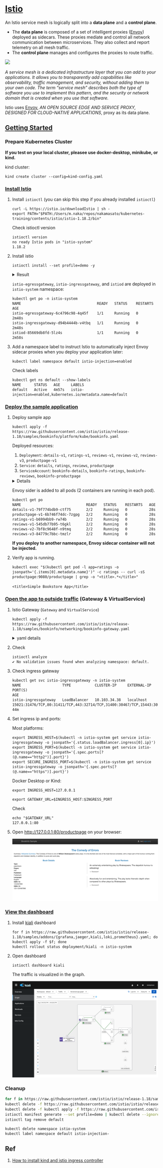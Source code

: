 # [Istio](https://istio.io/)

An Istio service mesh is logically split into a **data plane** and a **control plane**.

- The **data plane** is composed of a set of intelligent proxies ([Envoy](https://www.envoyproxy.io/)) deployed as sidecars. These proxies mediate and control all network communication between microservices. They also collect and report telemetry on all mesh traffic.
- The **control plane** manages and configures the proxies to route traffic.

![](https://istio.io/latest/docs/ops/deployment/architecture/arch.svg)


*A service mesh is a dedicated infrastructure layer that you can add to your applications. It allows you to transparently add capabilities like observability, traffic management, and security, without adding them to your own code. The term “service mesh” describes both the type of software you use to implement this pattern, and the security or network domain that is created when you use that software.*


Istio uses [Envoy](https://www.envoyproxy.io/), *AN OPEN SOURCE EDGE AND SERVICE PROXY, DESIGNED FOR CLOUD-NATIVE APPLICATIONS*, proxy as its data plane.
## [Getting Started](https://istio.io/latest/docs/setup/getting-started/)

### Prepare Kubernetes Cluster

**If you test on your local cluster, pleasee use docker-desktop, minikube, or kind.**

kind cluster:

```
kind create cluster --config=kind-config.yaml
```

### [Install Istio](https://istio.io/latest/docs/setup/getting-started/#bookinfo)

1. Install `istioctl` (you can skip this step if you already installed `istioctl`)

    ```
    curl -L https://istio.io/downloadIstio | sh -
    export PATH="$PATH:/Users/m.naka/repos/nakamasato/kubernetes-training/contents/istio/istio-1.18.2/bin"
    ```

    Check istioctl version

    ```
    istioctl version
    no ready Istio pods in "istio-system"
    1.18.2
    ```

1. Install istio

    ```
    istioctl install --set profile=demo -y
    ```

    <details><summary>Result</summary>

    ```
    ✔ Istio core installed
    ✔ Istiod installed
    ✔ Ingress gateways installed
    ✔ Egress gateways installed
    ✔ Installation complete
    Making this installation the default for injection and validation.
    ```

    </details>

    `istio-egressgateway`, `istio-ingressgateway`, and `istiod` are deployed in `istio-system` namespace:

    ```
    kubectl get po -n istio-system
    NAME                                   READY   STATUS    RESTARTS   AGE
    istio-egressgateway-6c4796c98-4q45f    1/1     Running   0          2m48s
    istio-ingressgateway-d94b4444b-v4tbq   1/1     Running   0          2m48s
    istiod-85669db8fd-5lz4s                1/1     Running   0          2m58s
    ```


1. Add a namespace label to instruct Istio to automatically inject Envoy sidecar proxies when you deploy your application later:

    ```
    kubectl label namespace default istio-injection=enabled
    ```

    Check labels

    ```
    kubectl get ns default --show-labels
    NAME      STATUS   AGE     LABELS
    default   Active   4m57s   istio-injection=enabled,kubernetes.io/metadata.name=default
    ```

### [Deploy the sample application](https://istio.io/latest/docs/setup/getting-started/#bookinfo)

1. Deploy sample app

    ```
    kubectl apply -f https://raw.githubusercontent.com/istio/istio/release-1.18/samples/bookinfo/platform/kube/bookinfo.yaml
    ```

    Deployed resources:

    1. `Deployment`: `details-v1`, `ratings-v1`, `reviews-v1`, `reviews-v2`, `reviews-v3`, `productpage-v1`
    1. `Service`: `details`, `ratings`, `reviews`, `productpage`
    1. `ServiceAccount`: `bookinfo-details`, `bookinfo-ratings`, `bookinfo-reviews`, `bookinfo-productpage`

    <details>

    ```
    service/details created
    serviceaccount/bookinfo-details created
    deployment.apps/details-v1 created
    service/ratings created
    serviceaccount/bookinfo-ratings created
    deployment.apps/ratings-v1 created
    service/reviews created
    serviceaccount/bookinfo-reviews created
    deployment.apps/reviews-v1 created
    deployment.apps/reviews-v2 created
    deployment.apps/reviews-v3 created
    service/productpage created
    serviceaccount/bookinfo-productpage created
    deployment.apps/productpage-v1 created
    ```

    </details>

    Envoy sider is added to all pods (2 containers are running in each pod).

    ```
    kubectl get po
    NAME                              READY   STATUS    RESTARTS   AGE
    details-v1-79f774bdb9-ctf75       2/2     Running   0          28s
    productpage-v1-6b746f74dc-7zgpg   2/2     Running   0          28s
    ratings-v1-b6994bb9-rw74b         2/2     Running   0          28s
    reviews-v1-545db77b95-t6gkl       2/2     Running   0          28s
    reviews-v2-7bf8c9648f-n9tmq       2/2     Running   0          28s
    reviews-v3-84779c7bbc-tmzlr       2/2     Running   0          28s
    ```

    </details>

    **If you deploy to another namespace, Envoy sidecar container will not be injected.**

1. Verify app is running.

    ```
    kubectl exec "$(kubectl get pod -l app=ratings -o jsonpath='{.items[0].metadata.name}')" -c ratings -- curl -sS productpage:9080/productpage | grep -o "<title>.*</title>"

    <title>Simple Bookstore App</title>
    ```

### [Open the app to outside traffic](https://istio.io/latest/docs/setup/getting-started/#ip) (Gateway & VirtualService)

1. Istio Gateway (`Gateway` and `VirtualService`)

    ```
    kubectl apply -f https://raw.githubusercontent.com/istio/istio/release-1.18/samples/bookinfo/networking/bookinfo-gateway.yaml
    ```

    <details><summary>yaml details</summary>


    ```yaml
    apiVersion: networking.istio.io/v1alpha3
    kind: Gateway
    metadata:
      name: bookinfo-gateway
    spec:
      # The selector matches the ingress gateway pod labels.
      # If you installed Istio using Helm following the standard documentation, this would be "istio=ingress"
      selector:
        istio: ingressgateway # use istio default controller
      servers:
      - port:
          number: 80
          name: http
          protocol: HTTP
        hosts:
        - "*"
    ---
    apiVersion: networking.istio.io/v1alpha3
    kind: VirtualService
    metadata:
      name: bookinfo
    spec:
      hosts:
      - "*"
      gateways:
      - bookinfo-gateway
      http:
      - match:
        - uri:
            exact: /productpage
        - uri:
            prefix: /static
        - uri:
            exact: /login
        - uri:
            exact: /logout
        - uri:
            prefix: /api/v1/products
        route:
        - destination:
            host: productpage
            port:
              number: 9080
    ```


    </details>

1. Check
    ```
    istioctl analyze
    ✔ No validation issues found when analyzing namespace: default.
    ```

1. Check ingress gateway

    ```
    kubectl get svc istio-ingressgateway -n istio-system
    NAME                   TYPE           CLUSTER-IP     EXTERNAL-IP   PORT(S)                                                                      AGE
    istio-ingressgateway   LoadBalancer   10.103.34.38   localhost     15021:31476/TCP,80:31411/TCP,443:32714/TCP,31400:30467/TCP,15443:30550/TCP   44m
    ```

1. Set ingress ip and ports:

    Most platforms:

    ```
    export INGRESS_HOST=$(kubectl -n istio-system get service istio-ingressgateway -o jsonpath='{.status.loadBalancer.ingress[0].ip}')
    export INGRESS_PORT=$(kubectl -n istio-system get service istio-ingressgateway -o jsonpath='{.spec.ports[?(@.name=="http2")].port}')
    export SECURE_INGRESS_PORT=$(kubectl -n istio-system get service istio-ingressgateway -o jsonpath='{.spec.ports[?(@.name=="https")].port}')
    ```

    Docker Desktop or Kind:

    ```
    export INGRESS_HOST=127.0.0.1
    ```

    ```
    export GATEWAY_URL=$INGRESS_HOST:$INGRESS_PORT
    ```

    Check

    ```
    echo "$GATEWAY_URL"
    127.0.0.1:80
    ```

1. Open http://127.0.0.1:80/productpage on your browser:

    ![](docs/sample-app.png)

### [View the dashboard](https://istio.io/latest/docs/setup/getting-started/#dashboard)

1. Install [kiali](https://istio.io/latest/docs/ops/integrations/kiali/) dashboard

    ```
    for f in https://raw.githubusercontent.com/istio/istio/release-1.18/samples/addons/{grafana,jaeger,kiali,loki,prometheus}.yaml; do kubectl apply -f $f; done
    kubectl rollout status deployment/kiali -n istio-system
    ```

1. Open dashboard

    ```
    istioctl dashboard kiali
    ```

    The traffic is visualized in the graph.

    ![](docs/kiali.png)

### Cleanup

```bash
for f in https://raw.githubusercontent.com/istio/istio/release-1.18/samples/addons/{grafana,jaeger,kiali,loki,prometheus}.yaml; do kubectl delete -f $f; done # delete kilia
kubectl delete -f https://raw.githubusercontent.com/istio/istio/release-1.18/samples/bookinfo/networking/bookinfo-gateway.yaml # delete gateway
kubectl delete -f kubectl apply -f https://raw.githubusercontent.com/istio/istio/release-1.18/samples/bookinfo/platform/kube/bookinfo.yaml # delete application
istioctl manifest generate --set profile=demo | kubectl delete --ignore-not-found=true -f - # delete istio
istioctl tag remove default
```

```
kubectl delete namespace istio-system
kubectl label namespace default istio-injection-
```

## Ref

1. [How to install kind and istio ingress controller](https://medium.com/@s4l1h/how-to-install-kind-and-istio-ingress-controller-3b510834c762)

